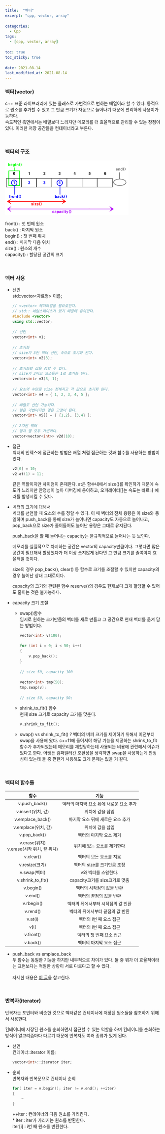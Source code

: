 ```yaml
---
title:  "벡터"
excerpt: "cpp, vector, array"

categories:
  - Cpp
tags:
  - [cpp, vector, array]

toc: true
toc_sticky: true
 
date: 2021-08-14
last_modified_at: 2021-08-14
---  
```


### 벡터(vector)
c++ 표준 라이브러리에 있는 클래스로 가변적으로 변하는 배열이라 할 수 있다. 동적으로 원소를 추가할 수 있고 그 만큼 크기가 자동으로 늘어나기 때문에 편리하게 사용이가능하다.  
속도적인 측면에서는 배열보다 느리지만 메모리를 더 효율적으로 관리할 수 있는 장점이 있다. 이러한 저장 공간들을 컨테이너라고 부른다.

<br/>

### 벡터의 구조

 ![vector](/assets/images/20210814_Posting_cpp/vector.png)  
  
front() : 첫 번째 원소  
back() : 마지막 원소  
begin() : 첫 번째 위치  
end() : 마지막 다음 위치  
size() : 원소의 개수  
capacity() : 할당된 공간의 크기  

<br/>  
  
### 벡터 사용

* 선언   
std::vector<자료형> 이름;

	```cpp
	// <vector> 헤더파일을 필요로한다.
	// std:: 네임스페이스가 있기 때문에 유의한다.
	#include <vector>
	using std::vector;

	// 선언
	vector<int> v1;

	// 초기화
	// size가 3인 벡터 선언, 0으로 초기화 된다.
	vector<int> v2(3);

	// 초기화할 값을 정할 수 있다.
	// size가 3이고 요소들은 1로 초기화 된다.
	vector<int> v3(3, 1);

	// 요소의 수만큼 size 정해지고 각 값으로 초기화 된다.
	vector<int> v4 = { 1, 2, 3, 4, 5 };

	// 배열로 선언 가능하다.
	// 행은 가변이지만 열은 고정이 된다.
	vector<int> v5[] = { {1,2}, {3,4} };

	// 2차원 벡터
	// 행과 열 모두 가변이다.
	vector<vector<int>> v2d(10);  
	```

* 접근  
벡터의 인덱스에 접근하는 방법은 배열 처럼 접근하는 것과 함수를 사용하는 방법이 있다.

	```cpp
	v2[0] = 10;
	v2.at(1) = 11;
	```

	같은 역할이지만 차이점이 존재한다.
	at은 함수내에서 size()를 확인하기 때문에 속도가 느리지만 안정성이 높아 디버깅에 용이하고, 오퍼레이터[]는 속도는 빠르나 에러를 발생시킬 수 있다.


* 벡터의 크기에 대해서  
벡터를 선언할 때 요소의 수를 정할 수 있다. 이 때 벡터의 전체 용량은 이 size와 동일하며 push_back을 통해 size가 늘어나면 capacity도 자동으로 늘어나고, pop_back으로 size가 줄어들어도 늘어난 용량은 그대로 유지된다.  

	push_back을 할 때 늘어나는 capacity는 불규칙적으로 늘어나는 듯 보인다.

	메모리를 실질적으로 차지하는 공간은 vector의 capacity만큼이다. 그렇다면 많은 공간이 필요해서 할당했다가 더 이상 쓰지않게 된다면 그 만큼 크기를 줄여야지 효율적일 것이다.

	size의 경우 pop_back(), clear() 등 함수로 크기를 조절할 수 있지만 capacity의 경우 늘어난 상태 그대로이다. 

	capacity의 크기와 관련된 함수 reserve()의 경우도 현재보다 크게 할당할 수 있어도 줄이는 것은 불가능하다.

* capacity 크기 조절  
	- swap()함수  
	임시로 원하는 크기만큼의 벡터를 새로 만들고 그 공간으로 현재 벡터를 옮겨 담는 방법이다. 

		```cpp
		vector<int> v(100);

		for (int i = 0; i < 50; i++)
		{
			v.pop_back();
		}

		// size 50, capacity 100

		vector<int> tmp(50);
		tmp.swap(v);

		// size 50, capacity 50;
		```
	
	- shrink_to_fit() 함수  
		현재 size 크기로 capacity 크기를 맞춘다.
		```cpp
		v.shrink_to_fit();
		``` 

	- swap() vs shrink_to_fit() ?
		벡터의 버퍼 크기를 제어하기 위해서 이전부터 swap을 사용해 왔다. c++11에 들어서야 해당 기능을 제공하는 shrink_to_fit 함수가 추가되었는데 메모리를 재할당하는데 사용되는 비용에 관련해서 이슈가 있다고 한다. 어쨋든 컴파일러간 호환성을 생각하면 swap을 사용하는게 안정성이 있는데 둘 중 편한거 사용해도 크게 문제는 없을 거 같다.

<br/>

### 벡터의 함수들  
  
|함수|기능|
|:----:|:----:|
|v.push_back()|벡터의 마지막 요소 뒤에 새로운 요소 추가|
|v.insert(위치, 값)|위치에 값을 삽입|
|v.emplace_back()|마지막 요소 뒤에 새로운 요소 추가|
|v.emplace(위치, 값)|위치에 값을 삽입|
|v.pop_back()|벡터의 마지막 요소 제거|
|v.erase(위치) <br/> v.erase(시작 위치, 끝 위치)|위치에 있는 요소를 제거한다|
|v.clear()|벡터의 모든 요소를 지움|
|v.resize(크기)|벡터의 size를 크기만큼 조정|
|v.swap(벡터)|v와 벡터를 스왑한다.|
|v.shrink_to_fit()|capacity크기를 size크기로 맞춤|
|v.begin()|벡터의 시작점의 값을 반환|
|v.end()|벡터의 끝점의 값을 반환|
|v.rbegin()|벡터의 뒤에서부터 시작점의 값 반환|
|v.rend()|벡터의 뒤에서부터 끝점의 값 반환|
|v.at\(i\)|벡터의 i번 째 요소 접근|
|v[i]|벡터의 i번 째 요소 접근|
|v.front()|벡터의 첫 번째 요소 접근|
|v.back()|벡터의 마지막 요소 접근|  
  
* push_back vs emplace_back  
두 함수는 동일한 기능을 하지만 내부적으로 차이가 있다. 둘 중 뭐가 더 효율적이라는 표현보다는 적절한 상황이 서로 다르다고 할 수 있다.  
<br/>  자세한 내용은 [이 글](https://gumeo.github.io/post/emplace-back/)을 참고한다.


<br/>

### 반복자(iterator)
반복자는 포인터와 비슷한 것으로 벡터같은 컨테이너에 저장된 원소들을 참조하기 위해서 사용한다.  

컨테이너에 저장된 원소를 순회하면서 접근할 수 있는 역할을 하며 컨테이너를 순회하는 방식이 알고리즘마다 다르기 때문에 반복자도 여러 종류가 있게 된다.  

* 선언  
컨테이너::iterator 이름;

	```cpp
	vector<int>::iterator iter;
	```

* 순회  
반복자와 반복문으로 컨테이너 순회

	```cpp
	for( iter = v.begin(); iter != v.end(); ++iter)
	{
		~
	}
	```
	++iter : 컨테이너의 다음 원소를 가리킨다.  
	\* iter : iter가 가리키는 원소를 반환한다.  
	iter[i] : i번 째 원소를 반환한다.  

